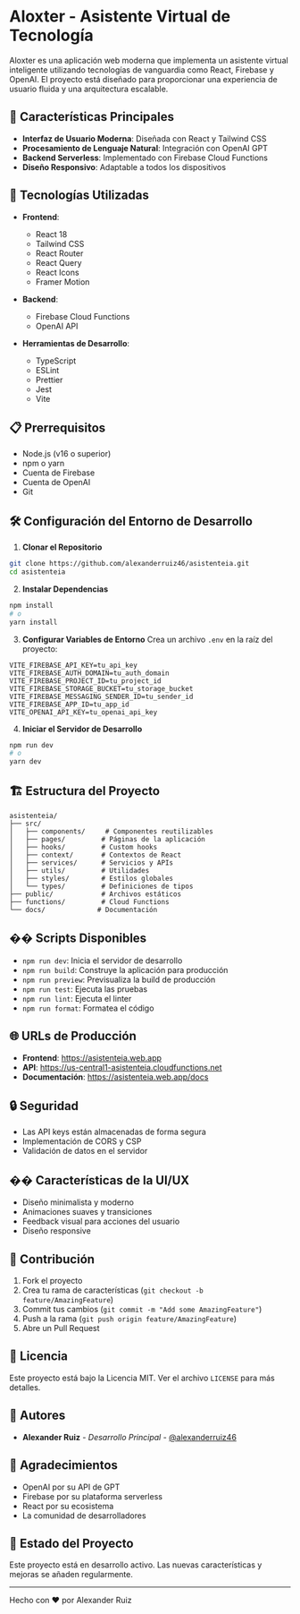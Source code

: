 # Aloxter - Asistente Virtual de Tecnología

Aloxter es una aplicación web moderna que implementa un asistente virtual inteligente utilizando tecnologías de vanguardia como React, Firebase y OpenAI. El proyecto está diseñado para proporcionar una experiencia de usuario fluida y una arquitectura escalable.

## 🌟 Características Principales

- **Interfaz de Usuario Moderna**: Diseñada con React y Tailwind CSS
- **Procesamiento de Lenguaje Natural**: Integración con OpenAI GPT
- **Backend Serverless**: Implementado con Firebase Cloud Functions
- **Diseño Responsivo**: Adaptable a todos los dispositivos

## 🚀 Tecnologías Utilizadas

- **Frontend**:
  - React 18
  - Tailwind CSS
  - React Router
  - React Query
  - React Icons
  - Framer Motion

- **Backend**:
  - Firebase Cloud Functions
  - OpenAI API

- **Herramientas de Desarrollo**:
  - TypeScript
  - ESLint
  - Prettier
  - Jest
  - Vite

## 📋 Prerrequisitos

- Node.js (v16 o superior)
- npm o yarn
- Cuenta de Firebase
- Cuenta de OpenAI
- Git

## 🛠️ Configuración del Entorno de Desarrollo

1. **Clonar el Repositorio**
```bash
git clone https://github.com/alexanderruiz46/asistenteia.git
cd asistenteia
```

2. **Instalar Dependencias**
```bash
npm install
# o
yarn install
```

3. **Configurar Variables de Entorno**
Crea un archivo `.env` en la raíz del proyecto:
```env
VITE_FIREBASE_API_KEY=tu_api_key
VITE_FIREBASE_AUTH_DOMAIN=tu_auth_domain
VITE_FIREBASE_PROJECT_ID=tu_project_id
VITE_FIREBASE_STORAGE_BUCKET=tu_storage_bucket
VITE_FIREBASE_MESSAGING_SENDER_ID=tu_sender_id
VITE_FIREBASE_APP_ID=tu_app_id
VITE_OPENAI_API_KEY=tu_openai_api_key
```

4. **Iniciar el Servidor de Desarrollo**
```bash
npm run dev
# o
yarn dev
```

## 🏗️ Estructura del Proyecto

```
asistenteia/
├── src/
│   ├── components/     # Componentes reutilizables
│   ├── pages/         # Páginas de la aplicación
│   ├── hooks/         # Custom hooks
│   ├── context/       # Contextos de React
│   ├── services/      # Servicios y APIs
│   ├── utils/         # Utilidades
│   ├── styles/        # Estilos globales
│   └── types/         # Definiciones de tipos
├── public/            # Archivos estáticos
├── functions/         # Cloud Functions
└── docs/             # Documentación
```

## �� Scripts Disponibles

- `npm run dev`: Inicia el servidor de desarrollo
- `npm run build`: Construye la aplicación para producción
- `npm run preview`: Previsualiza la build de producción
- `npm run test`: Ejecuta las pruebas
- `npm run lint`: Ejecuta el linter
- `npm run format`: Formatea el código

## 🌐 URLs de Producción

- **Frontend**: https://asistenteia.web.app
- **API**: https://us-central1-asistenteia.cloudfunctions.net
- **Documentación**: https://asistenteia.web.app/docs

## 🔒 Seguridad

- Las API keys están almacenadas de forma segura
- Implementación de CORS y CSP
- Validación de datos en el servidor

## �� Características de la UI/UX

- Diseño minimalista y moderno
- Animaciones suaves y transiciones
- Feedback visual para acciones del usuario
- Diseño responsive

## 🤝 Contribución

1. Fork el proyecto
2. Crea tu rama de características (`git checkout -b feature/AmazingFeature`)
3. Commit tus cambios (`git commit -m "Add some AmazingFeature"`)
4. Push a la rama (`git push origin feature/AmazingFeature`)
5. Abre un Pull Request

## 📄 Licencia

Este proyecto está bajo la Licencia MIT. Ver el archivo `LICENSE` para más detalles.

## 👥 Autores

- **Alexander Ruiz** - *Desarrollo Principal* - [@alexanderruiz46](https://github.com/alexanderruiz46)

## 🙏 Agradecimientos

- OpenAI por su API de GPT
- Firebase por su plataforma serverless
- React por su ecosistema
- La comunidad de desarrolladores

## 🔄 Estado del Proyecto

Este proyecto está en desarrollo activo. Las nuevas características y mejoras se añaden regularmente.

---

Hecho con ❤️ por Alexander Ruiz
